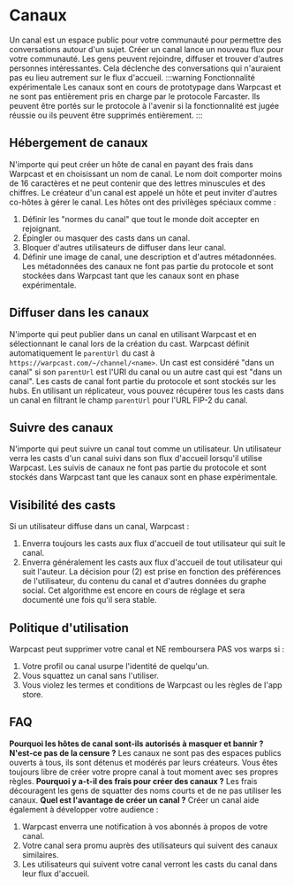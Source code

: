 # Canaux

Un canal est un espace public pour votre communauté pour permettre des conversations autour d'un sujet.
Créer un canal lance un nouveau flux pour votre communauté. Les gens peuvent rejoindre, diffuser et trouver d'autres personnes intéressantes. Cela déclenche des conversations qui n'auraient pas eu lieu autrement sur le flux d'accueil.
:::warning Fonctionnalité expérimentale
Les canaux sont en cours de prototypage dans Warpcast et ne sont pas entièrement pris en charge par le protocole Farcaster. Ils peuvent être portés sur le protocole à l'avenir si la fonctionnalité est jugée réussie ou ils peuvent être supprimés entièrement.
:::

## Hébergement de canaux

N'importe qui peut créer un hôte de canal en payant des frais dans Warpcast et en choisissant un nom de canal. Le nom doit comporter moins de 16 caractères et ne peut contenir que des lettres minuscules et des chiffres. Le créateur d'un canal est appelé un hôte et peut inviter d'autres co-hôtes à gérer le canal. Les hôtes ont des privilèges spéciaux comme :

1. Définir les "normes du canal" que tout le monde doit accepter en rejoignant.
2. Épingler ou masquer des casts dans un canal.
3. Bloquer d'autres utilisateurs de diffuser dans leur canal.
4. Définir une image de canal, une description et d'autres métadonnées.
   Les métadonnées des canaux ne font pas partie du protocole et sont stockées dans Warpcast tant que les canaux sont en phase expérimentale.

## Diffuser dans les canaux

N'importe qui peut publier dans un canal en utilisant Warpcast et en sélectionnant le canal lors de la création du cast. Warpcast définit automatiquement le `parentUrl` du cast à `https://warpcast.com/~/channel/<name>`. Un cast est considéré "dans un canal" si son `parentUrl` est l'URI du canal ou un autre cast qui est "dans un canal".
Les casts de canal font partie du protocole et sont stockés sur les hubs. En utilisant un réplicateur, vous pouvez récupérer tous les casts dans un canal en filtrant le champ `parentUrl` pour l'URL FIP-2 du canal.

## Suivre des canaux

N'importe qui peut suivre un canal tout comme un utilisateur. Un utilisateur verra les casts d'un canal suivi dans son flux d'accueil lorsqu'il utilise Warpcast.
Les suivis de canaux ne font pas partie du protocole et sont stockés dans Warpcast tant que les canaux sont en phase expérimentale.

## Visibilité des casts

Si un utilisateur diffuse dans un canal, Warpcast :

1. Enverra toujours les casts aux flux d'accueil de tout utilisateur qui suit le canal.
2. Enverra généralement les casts aux flux d'accueil de tout utilisateur qui suit l'auteur.
   La décision pour (2) est prise en fonction des préférences de l'utilisateur, du contenu du canal et d'autres données du graphe social. Cet algorithme est encore en cours de réglage et sera documenté une fois qu'il sera stable.

## Politique d'utilisation

Warpcast peut supprimer votre canal et NE remboursera PAS vos warps si :

1. Votre profil ou canal usurpe l'identité de quelqu'un.
2. Vous squattez un canal sans l'utiliser.
3. Vous violez les termes et conditions de Warpcast ou les règles de l'app store.

## FAQ

**Pourquoi les hôtes de canal sont-ils autorisés à masquer et bannir ? N'est-ce pas de la censure ?**
Les canaux ne sont pas des espaces publics ouverts à tous, ils sont détenus et modérés par leurs créateurs. Vous êtes toujours libre de créer votre propre canal à tout moment avec ses propres règles.
**Pourquoi y a-t-il des frais pour créer des canaux ?**
Les frais découragent les gens de squatter des noms courts et de ne pas utiliser les canaux.
**Quel est l'avantage de créer un canal ?**
Créer un canal aide également à développer votre audience :

1. Warpcast enverra une notification à vos abonnés à propos de votre canal.
2. Votre canal sera promu auprès des utilisateurs qui suivent des canaux similaires.
3. Les utilisateurs qui suivent votre canal verront les casts du canal dans leur flux d'accueil.
